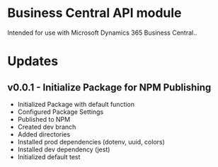 # Business Central API module

Intended for use with Microsoft Dynamics 365 Business Central..

# Updates

## v0.0.1 - Initialize Package for NPM Publishing

- Initialized Package with default function
- Configured Package Settings
- Published to NPM
- Created dev branch
- Added directories
- Installed prod dependencies (dotenv, uuid, colors)
- Installed dev dependency (jest)
- Initialized default test